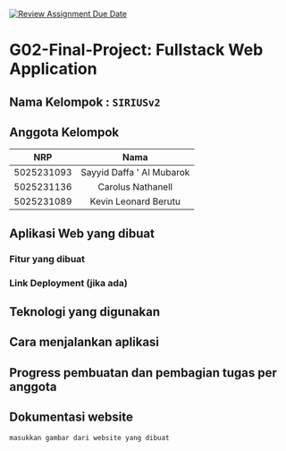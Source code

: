 [![Review Assignment Due Date](https://classroom.github.com/assets/deadline-readme-button-22041afd0340ce965d47ae6ef1cefeee28c7c493a6346c4f15d667ab976d596c.svg)](https://classroom.github.com/a/K32wTABb)
# G02-Final-Project: Fullstack Web Application

## Nama Kelompok : `SIRIUSv2`

## Anggota Kelompok
| NRP         | Nama                       |
|:-----------:|:--------------------------:|
| 5025231093  | Sayyid Daffa ' Al Mubarok  |
| 5025231136  | Carolus Nathanell          |
| 5025231089  | Kevin Leonard Berutu       |

## Aplikasi Web yang dibuat

### Fitur yang dibuat

### Link Deployment (jika ada)

## Teknologi yang digunakan

## Cara menjalankan aplikasi

## Progress pembuatan dan pembagian tugas per anggota

## Dokumentasi website
`masukkan gambar dari website yang dibuat`

